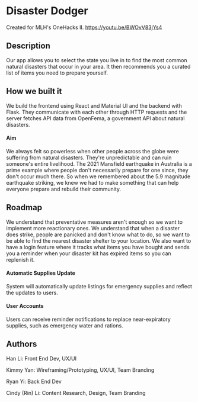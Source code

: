 # Disaster Dodger

Created for MLH's OneHacks II. https://youtu.be/BWOvV83jYs4

## Description

Our app allows you to select the state you live in to find the most common natural disasters that occur in your area. It then recommends you a curated list of items you need to prepare yourself.

## How we built it
We build the frontend using React and Material UI and the backend with Flask. They communicate with each other through HTTP requests and the server fetches API data from OpenFema, a government API about natural disasters.

#### Aim
We always felt so powerless when other people across the globe were suffering from natural disasters. They're unpredictable and can ruin someone's entire livelihood. The 2021 Mansfield earthquake in Australia is a prime example where people don't necessarily prepare for one since, they don't occur much there. So when we remembered about the 5.9 magnitude earthquake striking, we knew we had to make something that can help everyone prepare and rebuild their community.

## Roadmap

We understand that preventative measures aren't enough so we want to implement more reactionary ones. We understand that when a disaster does strike, people are panicked and don't know what to do, so we want to be able to find the nearest disaster shelter to your location. We also want to have a login feature where it tracks what items you have bought and sends you a reminder when your disaster kit has expired items so you can replenish it.

#### Automatic Supplies Update

System will automatically update listings for emergency supplies and reflect the updates to users.

#### User Accounts

Users can receive reminder notifications to replace near-expiratory supplies, such as emergency water and rations.

## Authors
Han Li: Front End Dev, UX/UI

Kimmy Yan: Wireframing/Prototyping, UX/UI, Team Branding

Ryan Yi: Back End Dev

Cindy (Rin) Li: Content Research, Design, Team Branding

